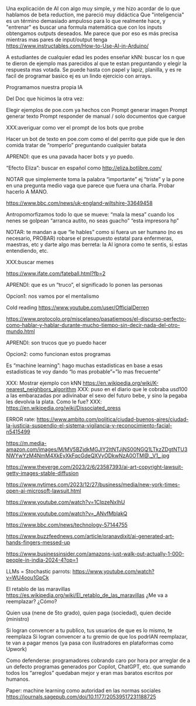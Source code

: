 Una explicación de AI con algo muy simple, y me hizo acordar de lo que hablamos de beta reduction, me pareció muy didáctica
Que "inteligencia" es un término demasiado ampuloso para lo que realmente hace, y "entrenar" es buscar una formula matemática que con los inputs obtengamos outputs deseados. 
Me parece que por eso es más precisa mientras mas pares de input/output tenga
https://www.instructables.com/How-to-Use-AI-in-Arduino/

A estudiantes de cualquier edad les podes enseñar kNN: buscar los n que te dieron de ejemplo mas parecidos al que te estan preguntando y elegir la respuesta mas votada. Se puede hasta con papel y lapiz, planilla, y es re facil de programar basico ej es un lindo ejercicio con arrays.

Programamos nuestra propia IA

Del Doc que hicimos la otra vez:

Elegir ejemplos de poe.com ya hechos con
Prompt generar imagen
Prompt generar texto
Prompt responder de manual / solo documentos que cargue

XXX:averiguar como ver el prompt de los bots que probe

Hacer un bot de texto en poe.com como el del perrito que pide que le den comida
tratar de “romperlo” preguntando cualquier batata

APRENDI: que es una pavada hacer bots y yo puedo.

“Efecto Eliza”: buscar en español como
http://eliza.botlibre.com/

NOTAR que simplemente toma la palabra “importante” ej “triste” y la pone en una pregunta medio vaga que parece que fuera una charla. Probar hacerlo A MANO.

https://www.bbc.com/news/uk-england-wiltshire-33649458

Antropomorfizamos todo lo que se mueve:
“mala la mesa” cuando los nenes se golpean
“arranca autito, no seas guacho”
“esta impresora hp”

NOTAR:
te mandan a que “le hables” como si fuera un ser humano (no es necesario, PROBAR)
robarse el presupuesto estatal para enfermeras, maestras, etc y darte algo mas berreta: la AI ignora como te sentis, si estas entendiendo, etc.

XXX:buscar memes

https://www.ifate.com/fateball.html?fb=2

APRENDI: que es un “truco”, el significado lo ponen las personas

Opcion1: nos vamos por el mentalismo

Cold reading https://www.youtube.com/user/OfficialDerren

https://www.protocolo.org/miscelaneo/pasatiempos/el-discurso-perfecto-como-hablar-y-hablar-durante-mucho-tiempo-sin-decir-nada-del-otro-mundo.html

APRENDI: son trucos que yo puedo hacer

Opcion2: como funcionan estos programas

Es “machine learning”: 
hago muchas estadisticas
en base a esas estadisticas te voy dando “lo mas probable”=”lo mas frecuente”

XXX: Mostrar ejemplo con kNN https://en.wikipedia.org/wiki/K-nearest_neighbors_algorithm
XXX: puso en el diario que le cobraba usd100 a las embarazadas por adivinabar el sexo del futuro bebe, y sino la pegaba les devolvia la plata. Como le fue?
XXX: https://en.wikipedia.org/wiki/Dissociated_press

ERROR rate: https://www.ambito.com/politica/ciudad-buenos-aires/ciudad-la-justicia-suspendio-el-sistema-vigilancia-y-reconocimiento-facial-n5415499

https://m.media-amazon.com/images/M/MV5BZjdkMGJlY2ItNTJjNS00NGQ1LTkzZDgtNTU3NWYwYzM4NmM4XkEyXkFqcGdeQXVyODkwNzA0OTM@._V1_.jpg

https://www.theverge.com/2023/2/6/23587393/ai-art-copyright-lawsuit-getty-images-stable-diffusion

https://www.nytimes.com/2023/12/27/business/media/new-york-times-open-ai-microsoft-lawsuit.html

https://www.youtube.com/watch?v=1CIpzeNxIhU

https://www.youtube.com/watch?v=_ANvfMblakQ

https://www.bbc.com/news/technology-57144755

https://www.buzzfeednews.com/article/pranavdixit/ai-generated-art-hands-fingers-messed-up

https://www.businessinsider.com/amazons-just-walk-out-actually-1-000-people-in-india-2024-4?op=1

LLMs = Stochastic parrots: https://www.youtube.com/watch?v=WU4oou1GpCk

El retablo de las maravillas https://es.wikipedia.org/wiki/El_retablo_de_las_maravillas
¿Me va a reemplazar? ¿Cómo?

Quien usa (nene de 5to grado), quien paga (sociedad), quien decide (ministro)

Si logran convencer a tu publico, tus usuarios de que es lo mismo, te reemplaza
Si logran convencer a tu gremio de que los podrIAN reemplazar, te van a pagar menos (ya pasa con ilustradores en plataformas como Upwork)

Como defenderse:
programadores cobrando caro por hora por arreglar de a un defecto programas generados por Copilot, ChatGPT, etc. que sumando todos los “arreglos” quedaban mejor y eran mas baratos escritos por humanos.


Paper: machine learning como autoridad en las normas sociales
https://journals.sagepub.com/doi/10.1177/20539517231188725
